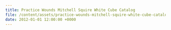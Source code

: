 ```yaml
---
title: Practice Wounds Mitchell Squire White Cube Catalog
file: /content/assets/practice-wounds-mitchell-squire-white-cube-catalog.pdf
date: 2012-01-01 12:00:00 +0000
---
```

